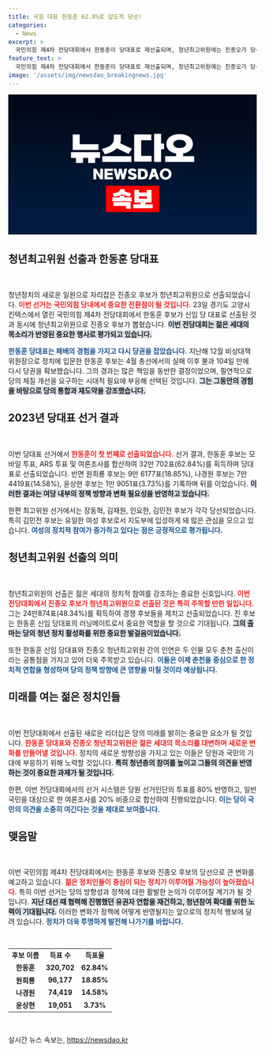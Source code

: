 ```yaml
---
title: 국힘 대표 한동훈 62.8%로 압도적 당선!
categories:
  - News
excerpt: >
  국민의힘 제4차 전당대회에서 한동훈이 당대표로 재선출되며, 청년최고위원에는 진종오가 당선됐다. 두 사람은 춘천 출신으로 고리 인연을 만들어 주목받고 있다.
feature_text: >
  국민의힘 제4차 전당대회에서 한동훈이 당대표로 재선출되며, 청년최고위원에는 진종오가 당선됐다. 두 사람은 춘천 출신으로 고리 인연을 만들어 주목받고 있다.
image: '/assets/img/newsdao_breakingnews.jpg'
---
```


<p><img src="/assets/img/newsdao_breakingnews.jpg" alt="flaretime 속보" /></p>

<h2 data-ke-size="size26">청년최고위원 선출과 한동훈 당대표</h2>

<p data-ke-size="size16">&nbsp;</p>

<p>청년정치의 새로운 일원으로 자리잡은 진종오 후보가 청년최고위원으로 선출되었습니다. <b><span style="color: #ee2323;">이번 선거는 국민의힘 당내에서 중요한 전환점이 될 것입니다.</span></b> 23일 경기도 고양시 킨텍스에서 열린 국민의힘 제4차 전당대회에서 한동훈 후보가 신임 당 대표로 선출된 것과 동시에 청년최고위원으로 진종오 후보가 뽑혔습니다. <b><span style="background-color: #21538527;">이번 전당대회는 젊은 세대의 목소리가 반영된 중요한 행사로 평가되고 있습니다.</span></b></p>

<p><b><span style="color: #1a5490;">한동훈 당대표는 패배의 경험을 가지고 다시 당권을 잡았습니다.</span></b> 지난해 12월 비상대책위원장으로 정치에 입문한 한동훈 후보는 4월 총선에서의 실패 이후 불과 104일 만에 다시 당권을 확보했습니다. 그의 경과는 많은 책임을 동반한 결정이었으며, 필연적으로 당의 체질 개선을 요구하는 시대적 필요에 부응해 선택된 것입니다. <b><span style="background-color: #21538527;">그는 그동안의 경험을 바탕으로 당의 통합과 재도약을 강조했습니다.</span></b></p>

<h2 data-ke-size="size26">2023년 당대표 선거 결과</h2>

<p data-ke-size="size16">&nbsp;</p>

<p>이번 당대표 선거에서 <b><span style="color: #ee2323;">한동훈이 첫 번째로 선출되었습니다.</span></b> 선거 결과, 한동훈 후보는 모바일 투표, ARS 투표 및 여론조사를 합산하여 32만 702표(62.84%)를 획득하며 당대표로 선출되었습니다. 반면 원희룡 후보는 9만 6177표(18.85%), 나경원 후보는 7만 4419표(14.58%), 윤상현 후보는 1만 9051표(3.73%)를 기록하며 뒤를 이었습니다. <b><span style="background-color: #21538527;">이러한 결과는 여당 내부의 정책 방향과 변화 필요성을 반영하고 있습니다.</span></b></p>

<p>한편 최고위원 선거에서는 장동혁, 김재원, 인요한, 김민전 후보가 각각 당선되었습니다. 특히 김민전 후보는 유일한 여성 후보로서 지도부에 입성하게 돼 많은 관심을 모으고 있습니다. <b><span style="color: #1a5490;">여성의 정치적 참여가 증가하고 있다는 점은 긍정적으로 평가됩니다.</span></b> </p>

<h2 data-ke-size="size26">청년최고위원 선출의 의미</h2>

<p data-ke-size="size16">&nbsp;</p>

<p>청년최고위원의 선출은 젊은 세대의 정치적 참여를 강조하는 중요한 신호입니다. <b><span style="color: #ee2323;">이번 전당대회에서 진종오 후보가 청년최고위원으로 선출된 것은 특히 주목할 만한 일입니다.</span></b>  그는 24만874표(48.34%)를 획득하여 경쟁 후보들을 제치고 선출되었습니다. 진 후보는 한동훈 신임 당대표의 러닝메이트로서 중요한 역할을 할 것으로 기대됩니다. <b><span style="background-color: #21538527;">그의 출마는 당의 청년 정치 활성화를 위한 중요한 발걸음이었습니다.</span></b></p>

<p>또한 한동훈 신임 당대표와 진종오 청년최고위원 간의 인연은 두 인물 모두 춘천 출신이라는 공통점을 가지고 있어 더욱 주목받고 있습니다. <b><span style="color: #1a5490;">이들은 이제 춘천을 중심으로 한 정치적 연합을 형성하며 당의 정책 방향에 큰 영향을 미칠 것이라 예상됩니다.</span></b></p>

<h2 data-ke-size="size26">미래를 여는 젊은 정치인들</h2>

<p data-ke-size="size16">&nbsp;</p>

<p>이번 전당대회에서 선출된 새로운 리더십은 당의 미래를 밝히는 중요한 요소가 될 것입니다. <b><span style="color: #ee2323;">한동훈 당대표와 진종오 청년최고위원은 젊은 세대의 목소리를 대변하며 새로운 변화를 만들어낼 것입니다.</span></b> 정치의 새로운 방향성을 가지고 있는 이들은 당원과 국민의 기대에 부응하기 위해 노력할 것입니다. <b><span style="background-color: #21538527;">특히 청년층의 참여를 높이고 그들의 의견을 반영하는 것이 중요한 과제가 될 것입니다.</span></b></p>

<p>한편, 이번 전당대회에서의 선거 시스템은 당원 선거인단의 투표를 80% 반영하고, 일반 국민을 대상으로 한 여론조사를 20% 비중으로 합산하여 진행되었습니다. <b><span style="color: #1a5490;">이는 당이 국민의 의견을 소중히 여긴다는 것을 제대로 보여줍니다.</span></b> </p>

<h2 data-ke-size="size26">맺음말</h2>

<p data-ke-size="size16">&nbsp;</p>

<p>이번 국민의힘 제4차 전당대회에서는 한동훈 후보와 진종오 후보의 당선으로 큰 변화를 예고하고 있습니다. <b><span style="color: #ee2323;">젊은 정치인들이 중심이 되는 정치가 이루어질 가능성이 높아졌습니다.</span></b> 특히 이번 선거는 당의 방향성과 정책에 대한 활발한 논의가 이루어질 계기가 될 것입니다. <b><span style="background-color: #21538527;">지난 대선 때 협력해 진행했던 유권자 연합을 재건하고, 청년참여 확대를 위한 노력이 기대됩니다.</span></b> 이러한 변화가 정책에 어떻게 반영될지는 앞으로의 정치적 행보에 달려 있습니다. <b><span style="color: #1a5490;">정치가 더욱 투명하게 발전해 나가기를 바랍니다.</span></b> </p>

<p data-ke-size="size16">&nbsp;</p>

<table style="width:100%;">
  <tr>
    <td style="text-align: center; height: 17px;"><b>후보 이름</b></td>
    <td style="text-align: center; height: 17px;"><b>득표 수</b></td>
    <td style="text-align: center; height: 17px;"><b>득표율</b></td>
  </tr>
  <tr>
    <td style="text-align: center; height: 17px;"><b>한동훈</b></td>
    <td style="text-align: center; height: 17px;"><b>320,702</b></td>
    <td style="text-align: center; height: 17px;"><b>62.84%</b></td>
  </tr>
  <tr>
    <td style="text-align: center; height: 17px;"><b>원희룡</b></td>
    <td style="text-align: center; height: 17px;"><b>96,177</b></td>
    <td style="text-align: center; height: 17px;"><b>18.85%</b></td>
  </tr>
  <tr>
    <td style="text-align: center; height: 17px;"><b>나경원</b></td>
    <td style="text-align: center; height: 17px;"><b>74,419</b></td>
    <td style="text-align: center; height: 17px;"><b>14.58%</b></td>
  </tr>
  <tr>
    <td style="text-align: center; height: 17px;"><b>윤상현</b></td>
    <td style="text-align: center; height: 17px;"><b>19,051</b></td>
    <td style="text-align: center; height: 17px;"><b>3.73%</b></td>
  </tr>
</table>

<p data-ke-size="size16">&nbsp;</p>
실시간 뉴스 속보는, <a href="https://newsdao.kr" rel="dofollow">https://newsdao.kr</a>


